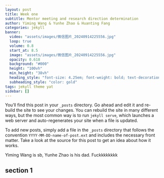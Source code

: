 ```yaml
---
layout: post
title: Week one
subtitle: Mentor meeting and research direction determination
author: Yiming Wang & Yunhe Zhao & Huanting Fang
categories: jekyll
banner:
  video: "assets/images/微信图片_20240914225556.jpg"
  loop: true
  volume: 0.8
  start_at: 8.5
  image: "assets/images/微信图片_20240914225556.jpg"
  opacity: 0.618
  background: "#000"
  height: "100vh"
  min_height: "38vh"
  heading_style: "font-size: 4.25em; font-weight: bold; text-decoration: underline"
  subheading_style: "color: gold"
tags: jekyll theme yat
sidebar: []
---
```


You’ll find this post in your `_posts` directory. Go ahead and edit it and re-build the site to see your changes. You can rebuild the site in many different ways, but the most common way is to run `jekyll serve`, which launches a web server and auto-regenerates your site when a file is updated.

To add new posts, simply add a file in the `_posts` directory that follows the convention `YYYY-MM-DD-name-of-post.ext` and includes the necessary front matter. Take a look at the source for this post to get an idea about how it works.

Yiming Wang is sb, Yunhe Zhao is his dad. Fuckkkkkkkk

## section 1
